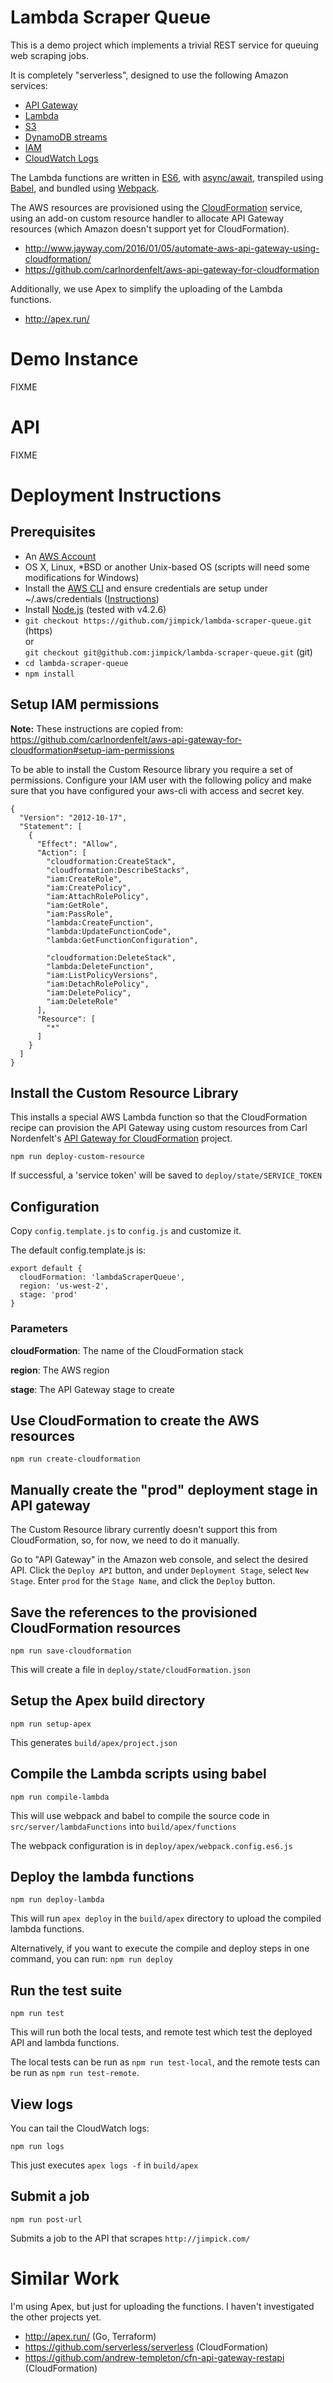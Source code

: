 # Lambda Scraper Queue

This is a demo project which implements a trivial REST service for queuing web scraping jobs.

It is completely "serverless", designed to use the following Amazon services:

* [API Gateway](http://docs.aws.amazon.com/apigateway/latest/developerguide/welcome.html)
* [Lambda](http://docs.aws.amazon.com/lambda/latest/dg/welcome.html)
* [S3](http://docs.aws.amazon.com/AWSJavaScriptSDK/latest/AWS/S3.html)
* [DynamoDB streams](http://docs.aws.amazon.com/amazondynamodb/latest/developerguide/Streams.html)
* [IAM](http://docs.aws.amazon.com/IAM/latest/UserGuide/introduction.html)
* [CloudWatch Logs](http://docs.aws.amazon.com/AmazonCloudWatch/latest/DeveloperGuide/WhatIsCloudWatch.html)

The Lambda functions are written in [ES6](http://exploringjs.com/es6/), with [async/await](http://pouchdb.com/2015/03/05/taming-the-async-beast-with-es7.html), transpiled using [Babel](https://babeljs.io/), and bundled using [Webpack](https://webpack.github.io/).

The AWS resources are provisioned using the [CloudFormation](http://docs.aws.amazon.com/AWSCloudFormation/latest/UserGuide/Welcome.html) service, using an add-on custom resource handler to allocate API Gateway resources (which Amazon doesn't support yet for CloudFormation).

* http://www.jayway.com/2016/01/05/automate-aws-api-gateway-using-cloudformation/
* https://github.com/carlnordenfelt/aws-api-gateway-for-cloudformation

Additionally, we use Apex to simplify the uploading of the Lambda functions.

* http://apex.run/

# Demo Instance

FIXME

# API

FIXME

# Deployment Instructions

## Prerequisites

* An [AWS Account](https://aws.amazon.com/)
* OS X, Linux, \*BSD or another Unix-based OS (scripts will need some modifications for Windows)
* Install the [AWS CLI](https://aws.amazon.com/cli/) and ensure credentials are setup under ~/.aws/credentials ([Instructions](http://docs.aws.amazon.com/cli/latest/userguide/cli-chap-getting-started.html#cli-config-files))
* Install [Node.js](https://nodejs.org/) (tested with v4.2.6)
* `git checkout https://github.com/jimpick/lambda-scraper-queue.git` (https)  
or  
`git checkout git@github.com:jimpick/lambda-scraper-queue.git` (git)
* `cd lambda-scraper-queue`
* `npm install`

## Setup IAM permissions

**Note:** These instructions are copied from: https://github.com/carlnordenfelt/aws-api-gateway-for-cloudformation#setup-iam-permissions


To be able to install the Custom Resource library you require a set of permissions.
Configure your IAM user with the following policy and make sure that you have configured your aws-cli with access and secret key.

```
{
  "Version": "2012-10-17",
  "Statement": [
    {
      "Effect": "Allow",
      "Action": [
        "cloudformation:CreateStack",
        "cloudformation:DescribeStacks",
        "iam:CreateRole",
        "iam:CreatePolicy",
        "iam:AttachRolePolicy",
        "iam:GetRole",
        "iam:PassRole",
        "lambda:CreateFunction",
        "lambda:UpdateFunctionCode",
        "lambda:GetFunctionConfiguration",

        "cloudformation:DeleteStack",
        "lambda:DeleteFunction",
        "iam:ListPolicyVersions",
        "iam:DetachRolePolicy",
        "iam:DeletePolicy",
        "iam:DeleteRole"
      ],
      "Resource": [
        "*"
      ]
    }
  ]
}
```

## Install the Custom Resource Library

This installs a special AWS Lambda function so that the CloudFormation recipe can provision the API Gateway using custom resources from Carl Nordenfelt's [API Gateway for  CloudFormation](https://github.com/carlnordenfelt/aws-api-gateway-for-cloudformation) project.

```
npm run deploy-custom-resource
```

If successful, a 'service token' will be saved to `deploy/state/SERVICE_TOKEN`

## Configuration

Copy `config.template.js` to `config.js` and customize it.

The default config.template.js is:

```
export default {
  cloudFormation: 'lambdaScraperQueue',
  region: 'us-west-2',
  stage: 'prod'
}
```

### Parameters

**cloudFormation**: The name of the CloudFormation stack

**region**: The AWS region

**stage**: The API Gateway stage to create

## Use CloudFormation to create the AWS resources

```
npm run create-cloudformation
```

## Manually create the "prod" deployment stage in API gateway

The Custom Resource library currently doesn't support this from CloudFormation, so, for now, we need to do it manually.

Go to "API Gateway" in the Amazon web console, and select the desired API. Click the `Deploy API` button, and under `Deployment Stage`, select `New Stage`. Enter `prod` for the `Stage Name`, and click the `Deploy` button.

## Save the references to the provisioned CloudFormation resources

```
npm run save-cloudformation
```

This will create a file in  `deploy/state/cloudFormation.json`

## Setup the Apex build directory

```
npm run setup-apex
```

This generates `build/apex/project.json`

## Compile the Lambda scripts using babel

```
npm run compile-lambda
```

This will use webpack and babel to compile the source code in `src/server/lambdaFunctions` into `build/apex/functions`

The webpack configuration is in `deploy/apex/webpack.config.es6.js`

## Deploy the lambda functions

```
npm run deploy-lambda
```

This will run `apex deploy` in the `build/apex` directory to upload the compiled lambda functions.

Alternatively, if you want to execute the compile and deploy steps in one command, you can run: `npm run deploy`

## Run the test suite

```
npm run test
```

This will run both the local tests, and remote test which test the deployed API and lambda functions.

The local tests can be run as `npm run test-local`, and the remote tests can be run as `npm run test-remote`.

## View logs

You can tail the CloudWatch logs:

```
npm run logs
```

This just executes `apex logs -f` in `build/apex`

## Submit a job

```
npm run post-url
```

Submits a job to the API that scrapes `http://jimpick.com/`

# Similar Work

I'm using Apex, but just for uploading the functions. I haven't investigated the other projects yet.

* http://apex.run/ (Go, Terraform)
* https://github.com/serverless/serverless (CloudFormation)
* https://github.com/andrew-templeton/cfn-api-gateway-restapi (CloudFormation)
